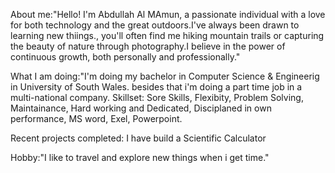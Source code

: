 About me:"Hello! I'm Abdullah Al MAmun, a passionate individual with a love for both technology and the great outdoors.I've always been drawn to learning new thiings., you'll often find me hiking mountain trails or capturing the beauty of nature through photography.I believe in the power of continuous growth, both personally and professionally." 

What I am doing:"I'm doing my bachelor in Computer Science & Engineerig in University of South Wales. besides that i'm doing a part time job in a multi-national company.
Skillset: Sore Skills, Flexibity, Problem Solving, Maintainance, Hard working and Dedicated, Disciplaned in own performance, MS word, Exel, Powerpoint.

Recent projects completed: I have build a Scientific Calculator

Hobby:"I like to travel and explore new things when i get time."
